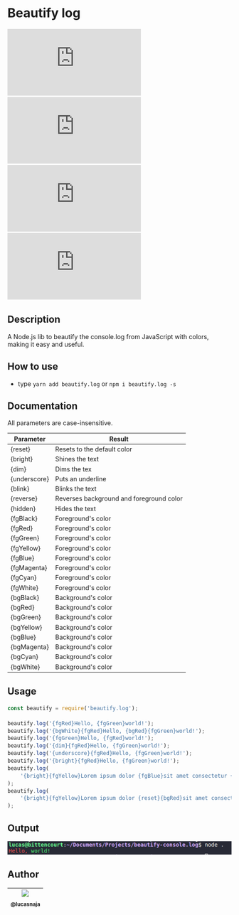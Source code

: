 # Beautify log

![CRAN/METACRAN](https://img.shields.io/github/issues/lucasnaja/beautify.log)
![CRAN/METACRAN](https://img.shields.io/github/forks/lucasnaja/beautify.log)
![CRAN/METACRAN](https://img.shields.io/github/stars/lucasnaja/beautify.log)
![CRAN/METACRAN](https://img.shields.io/github/license/lucasnaja/beautify.log)

## Description

A Node.js lib to beautify the console.log from JavaScript with colors, making it easy and useful.

## How to use

-   type `yarn add beautify.log` or `npm i beautify.log -s`

## Documentation

All parameters are case-insensitive.

| Parameter    | Result                                   |
| ------------ | ---------------------------------------- |
| {reset}      | Resets to the default color              |
| {bright}     | Shines the text                          |
| {dim}        | Dims the tex                             |
| {underscore} | Puts an underline                        |
| {blink}      | Blinks the text                          |
| {reverse}    | Reverses background and foreground color |
| {hidden}     | Hides the text                           |
| {fgBlack}    | Foreground's color                       |
| {fgRed}      | Foreground's color                       |
| {fgGreen}    | Foreground's color                       |
| {fgYellow}   | Foreground's color                       |
| {fgBlue}     | Foreground's color                       |
| {fgMagenta}  | Foreground's color                       |
| {fgCyan}     | Foreground's color                       |
| {fgWhite}    | Foreground's color                       |
| {bgBlack}    | Background's color                       |
| {bgRed}      | Background's color                       |
| {bgGreen}    | Background's color                       |
| {bgYellow}   | Background's color                       |
| {bgBlue}     | Background's color                       |
| {bgMagenta}  | Background's color                       |
| {bgCyan}     | Background's color                       |
| {bgWhite}    | Background's color                       |

## Usage

```js
const beautify = require('beautify.log');

beautify.log('{fgRed}Hello, {fgGreen}world!');
beautify.log('{bgWhite}{fgRed}Hello, {bgRed}{fgGreen}world!');
beautify.log('{fgGreen}Hello, {fgRed}world!');
beautify.log('{dim}{fgRed}Hello, {fgGreen}world!');
beautify.log('{underscore}{fgRed}Hello, {fgGreen}world!');
beautify.log('{bright}{fgRed}Hello, {fgGreen}world!');
beautify.log(
	'{bright}{fgYellow}Lorem ipsum dolor {fgBlue}sit amet consectetur {fgCyan}adipisicing elit.',
);
beautify.log(
	'{bright}{fgYellow}Lorem ipsum dolor {reset}{bgRed}sit amet consectetur{reset} {fgCyan}adipisicing elit.',
);
```

## Output

![who-does-not-follow-me](./images/beautify.log.png)

## Author

| [<img src="https://avatars3.githubusercontent.com/u/13838273?v=3&s=115"><br><sub>@lucasnaja</sub>](https://github.com/lucasnaja) |
| :------------------------------------------------------------------------------------------------------------------------------: |

